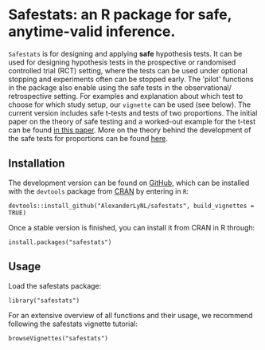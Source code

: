# Safestats: an R package for safe, anytime-valid inference.

```Safestats``` is for designing and applying **safe** hypothesis tests. It can be used for designing hypothesis tests in the prospective or randomised controlled trial (RCT) setting, where the tests can be used under optional stopping and experiments often can be stopped early. The 'pilot' functions in
the package also enable using the safe tests in the observational/ retrospective
setting. For examples and explanation about which test to choose for which study setup, our ```vignette``` can be used (see below). The current version includes safe t-tests and tests of two proportions. The initial paper on the theory of safe testing and a worked-out example for the t-test can be found [in this paper](https://arxiv.org/abs/1906.07801). More on the theory behind the development of the safe tests for proportions can be found [here](https://www.universiteitleiden.nl/binaries/content/assets/science/mi/scripties/statscience/2019-2020/thesis_rjturner_for_publication.pdf).
## Installation
The development version can be found on [GitHub](https://github.com/alexanderlynl/safestats), which can be installed with the `devtools` package from [CRAN](https://cran.r-project.org/package=devtools) by entering in `R`:

```{r devtools, eval=FALSE}
devtools::install_github("AlexanderLyNL/safestats", build_vignettes = TRUE)
```
Once a stable version is finished, you can install it from CRAN in R through:
```
install.packages("safestats")
```

## Usage
Load the safestats package:
```
library("safestats")
```
For an extensive overview of all functions and their usage, we recommend following the safestats vignette tutorial:
```
browseVignettes("safestats")
```
